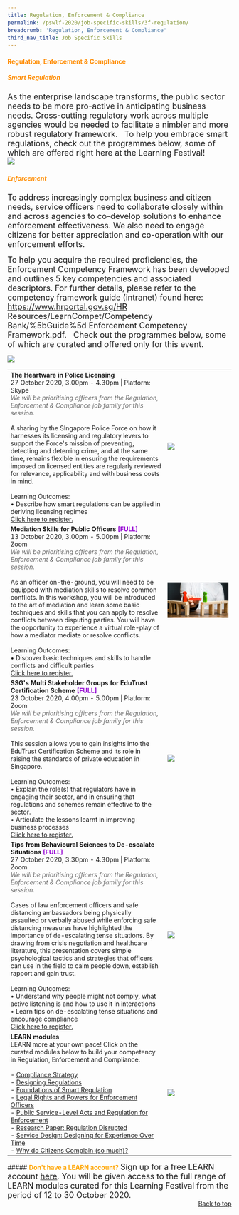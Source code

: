```yaml
---
title: Regulation, Enforcement & Compliance
permalink: /pswlf-2020/job-specific-skills/3f-regulation/
breadcrumb: 'Regulation, Enforcement & Compliance'
third_nav_title: Job Specific Skills
---
```


#### <font color="darkorange"><b>Regulation, Enforcement & Compliance</b></font>
##### <font color="darkorange"><b>Smart Regulation</b></font>
<font size="4">As the enterprise landscape transforms, the public sector needs to be more pro-active in anticipating business needs. Cross-cutting regulatory work across multiple agencies would be needed to facilitate a nimbler and more robust regulatory framework. 
 
To help you embrace smart regulations, check out the programmes below, some of which are offered right here at the Learning Festival!
<br></font>
 <img src="/images/RegulationCompetencyMapping.jpeg">
<br>
##### <font color="darkorange"><b>Enforcement</b></font>
<font size="4">To address increasingly complex business and citizen needs, service officers need to collaborate closely within and across agencies to co-develop solutions to enhance enforcement effectiveness. We also need to engage citizens for better appreciation and co-operation with our enforcement efforts.

To help you acquire the required proficiencies, the Enforcement Competency Framework has been developed and outlines 5 key competencies and associated descriptors. For further details, please refer to the competency framework guide (intranet) found here: https://www.hrportal.gov.sg/HR Resources/LearnCompet/Competency Bank/%5bGuide%5d Enforcement Competency Framework.pdf.
 
Check out the programmes below, some of which are curated and offered only for this event.<br></font>

<img src="/images/enforcementcompetencymapping.jpeg"> 
<br>
<table>
       <col width="70%"> 
            <col width="30%">

<tr>		
    <td>
	    <b>The Heartware in Police Licensing</b>
      <br>27 October 2020, 3.00pm - 4.30pm | Platform: Skype
	   <br><font color="dimgrey"><i>We will be prioritising officers from the Regulation, Enforcement & Compliance job family for this session.</i></font>
      <br>       
      <br>A sharing by the SIngapore Police Force on how it harnesses its licensing and regulatory levers to support the Force's mission of preventing, detecting and deterring crime, and at the same time, remains flexible in ensuring the requirements imposed on licensed entities are regularly reviewed for relevance, applicability and with business costs in mind. 
      <br>      
      <br>Learning Outcomes:
      <br>• Describe how smart regulations can be applied in deriving licensing regimes
      <br>
      <a href="https://heartware-in-police-licensing.eventbrite.sg">Click here to register.</a> 
    </td>    
	<td>
     <img src="/images/regulation.jpg">
    </td>
</tr>	
<tr>		
    <td>
	    <b>Mediation Skills for Public Officers </b> <b><font color="darkviolet">[FULL]</font></b>
      <br>13 October 2020, 3.00pm - 5.00pm | Platform: Zoom
	   <br><font color="dimgrey"><i>We will be prioritising officers from the Regulation, Enforcement & Compliance job family for this session.</i></font>
      <br>       
      <br>As an officer on-the-ground, you will need to be equipped with mediation skills to resolve common conflicts. In this workshop, you will be introduced to the art of mediation and learn some basic techniques and skills that you can apply to resolve conflicts between disputing parties. You will have the opportunity to experience a virtual role-play of how a mediator mediate or resolve conflicts.
      <br>      
      <br>Learning Outcomes:
      <br>• Discover basic techniques and skills to handle conflicts and difficult parties
      <br>
      <a href="https://mediation-skills.eventbrite.sg">Click here to register.</a> 
    </td>    
	<td>
     <img src="/images/mediation1.jpg">
    </td>
</tr>	
<tr>		
    <td>
      <b>SSG's Multi Stakeholder Groups for EduTrust Certification Scheme</b> <b><font color="darkviolet"> [FULL]</font></b>
      <br>23 October 2020, 4.00pm - 5.00pm | Platform: Zoom
	   <br><font color="dimgrey"><i>We will be prioritising officers from the Regulation, Enforcement & Compliance job family for this session.</i></font>
      <br>       
      <br>This session allows you to gain insights into the EduTrust Certification Scheme and its role in raising the standards of private education in Singapore. 
      <br>      
      <br>Learning Outcomes:
      <br>• Explain the role(s) that regulators have in engaging their sector, and in ensuring that regulations and schemes remain effective to the sector.
      <br>• Articulate the lessons learnt in improving business processes 
      <br>
      <a href="https://edutrust-certification-scheme.eventbrite.sg">Click here to register.</a> 
    </td>    
	<td>
     <img src="/images/engage7.jpg">
    </td>
</tr>
<tr>		
    <td>
      <b>Tips from Behavioural Sciences to De-escalate Situations</b> <b><font color="darkviolet"> [FULL]</font></b>
      <br>27 October 2020, 3.30pm - 4.30pm | Platform: Zoom
	   <br><font color="dimgrey"><i>We will be prioritising officers from the Regulation, Enforcement & Compliance job family for this session.</i></font>
      <br>       
      <br>Cases of law enforcement officers and safe distancing ambassadors being physically assaulted or verbally abused while enforcing safe distancing measures have highlighted the importance of de-escalating tense situations. By drawing from crisis negotiation and healthcare literature, this presentation covers simple psychological tactics and strategies that officers can use in the field to calm people down, establish rapport and gain trust. 
      <br>      
      <br>Learning Outcomes:
      <br>• Understand why people might not comply, what active listening is and how to use it in interactions
      <br>• Learn tips on de-escalating tense situations and encourage compliance
      <br>
      <a href="https://tips-from-behavioural-sciences.eventbrite.sg">Click here to register.</a> 
    </td>    
	<td>
     <img src="/images/engage6.jpg">
    </td>
</tr>
<tr> 
    <td>	     
      <b>LEARN modules</b>
      <br>LEARN more at your own pace! Click on the curated modules below to build your competency in Regulation, Enforcement and Compliance.
	<br><br>
- <a href="https://www.learn.gov.sg/dlp/student/course/31094">Compliance Strategy </a><br>		
- <a href="https://www.learn.gov.sg/dlp/student/course/31089">Designing Regulations </a><br>
- <a href="https://www.learn.gov.sg/dlp/student/course/24922">Foundations of Smart Regulation</a><br>
- <a href="https://www.learn.gov.sg/dlp/student/course/180283"> Legal Rights and Powers for Enforcement Officers </a><br>	
- <a href="https://www.learn.gov.sg/dlp/student/course/94282">Public Service-Level Acts and Regulation for Enforcement</a><br>
- <a href="https://www.learn.gov.sg/dlp/student/course/12402">Research Paper: Regulation Disrupted</a><br>
- <a href="https://www.learn.gov.sg/dlp/student/externalcourse/5451">Service Design: Designing for Experience Over Time</a><br>	
- <a href="https://www.learn.gov.sg/dlp/student/course/102251">Why do Citizens Complain (so much)?</a><br>		    
    </td>
	<td>
     <img src="/images/learnlogowhitebg.jpg">
    </td>
</tr>
</table>
##### <font color="orange"><b>Don't have a LEARN account?</b></font>
<font size="4.5">Sign up for a free LEARN account <a href="https://go.gov.sg/lv4xad">here</a>. You will be given access to the full range of LEARN modules curated for this Learning Festival from the period of 12 to 30 October 2020.</font>
<br>
<div style="text-align: right"><a href="#top">Back to top</a></div>

